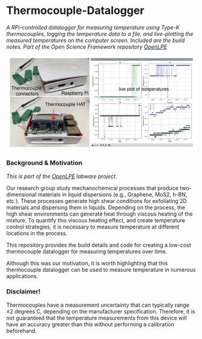 # Thermocouple-Datalogger

 _A RPi-controlled datalogger for measuring temperature using Type-K thermocouples, logging the temperature data to a file, and live-plotting the measured temperatures on the computer screen. Included are the build notes. Part of the Open Science Framework repository [OpenLPE](https://osf.io/evupy/)_
 
![Raspberry Pi 3B+ with Type-K thermocouple HAT](./Images/thermocouple-datalogger.png)

### Background \& Motivation

_This is part of the [OpenLPE](https://osf.io/evupy/) labware project._

Our research group study mechanochemical processes that produce two-dimensional materials in liquid dispersions (e.g., Graphene, MoS2, h-BN, etc.). These processes generate high shear conditions for exfoliating 2D materials and dispersing them in liquids. Depending on the process, the high shear environments can generate heat through viscous heating of the mixture. To quantify this viscous heating effect, and create temperature control strategies, it is necessary to measure temperature at different locations in the process. 

This repository provides the build details and code for creating a low-cost thermocouple datalogger for measuring temperatures over time.

Although this was our motivation, it is worth highlighting that this thermocouple datalogger can be used to measure temperature in numerous applications.     


### Disclaimer!

Thermocouples have a measurement uncertainty that can typically range $\pm 2$ degrees C, depending on the manufacturer specification. Therefore, it is not guaranteed that the temperature measurements from this device will have an accuracy greater than this without performing a calibration beforehand.  
